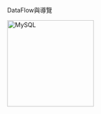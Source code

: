 DataFlow與導覽

<img src="https://user-images.githubusercontent.com/97188330/156323864-9c58796a-0cd4-4417-9824-6fc6f05216b6.png" width="200" height="200" alt="MySQL"/><br/>
